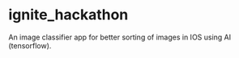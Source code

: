 # ignite_hackathon
An image classifier app for better sorting of images in IOS using AI (tensorflow).
